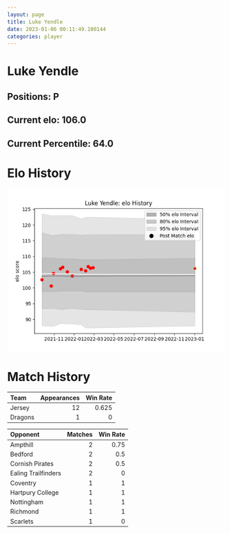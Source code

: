 ```yaml
---  
layout: page  
title: Luke Yendle  
date: 2023-01-06 00:11:49.100144  
categories: player  
---
```

# Luke Yendle

## Positions: P

## Current elo: 106.0

## Current Percentile: 64.0

# Elo History


![elo history](history_LukeYendle.png)
# Match History


| Team    |   Appearances |   Win Rate |
|:--------|--------------:|-----------:|
| Jersey  |            12 |      0.625 |
| Dragons |             1 |      0     |

| Opponent            |   Matches |   Win Rate |
|:--------------------|----------:|-----------:|
| Ampthill            |         2 |       0.75 |
| Bedford             |         2 |       0.5  |
| Cornish Pirates     |         2 |       0.5  |
| Ealing Trailfinders |         2 |       0    |
| Coventry            |         1 |       1    |
| Hartpury College    |         1 |       1    |
| Nottingham          |         1 |       1    |
| Richmond            |         1 |       1    |
| Scarlets            |         1 |       0    |
